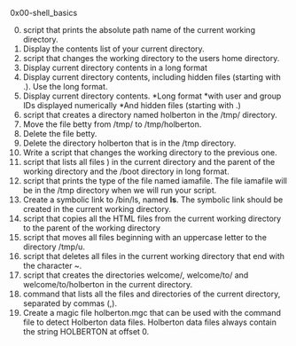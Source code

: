 0x00-shell_basics


0. script that prints the absolute path name of the current working directory.
1. Display the contents list of your current directory.
2. script that changes the working directory to the users home directory.
3. Display current directory contents in a long format
4. Display current directory contents, including hidden files (starting with .). Use the long format.
5. Display current directory contents. *Long format *with user and group IDs displayed numerically
   *And hidden files (starting with .)
6. script that creates a directory named holberton in the /tmp/ directory.
7. Move the file betty from /tmp/ to /tmp/holberton.
8. Delete the file betty.
9. Delete the directory holberton that is in the /tmp directory.
10. Write a script that changes the working directory to the previous one.
11. script that lists all files ) in the current directory and the parent of the working directory and the /boot    directory in long format.
12. script that prints the type of the file named iamafile. The file iamafile will be in the /tmp directory when    we will run your script.
13. Create a symbolic link to /bin/ls, named __ls__. The symbolic link should be created in the current working     directory.
14. script that copies all the HTML files from the current working directory to the parent of the working           directory
15. script that moves all files beginning with an uppercase letter to the directory /tmp/u.
16. script that deletes all files in the current working directory that end with the character ~.
17. script that creates the directories welcome/, welcome/to/ and welcome/to/holberton in the current directory.
18. command that lists all the files and directories of the current directory, separated by commas (,).
19. Create a magic file holberton.mgc that can be used with the command file to detect Holberton data files. Holberton data files always contain the string HOLBERTON at offset 0.